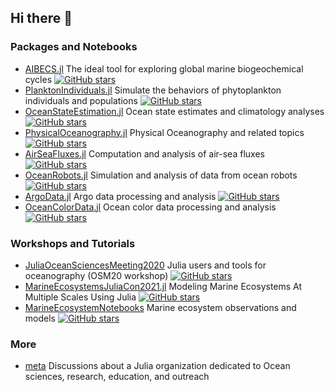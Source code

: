 ## Hi there 👋

### Packages and Notebooks

- [AIBECS.jl](https://github.com/JuliaOcean/AIBECS.jl) The ideal tool for exploring global marine biogeochemical cycles [![GitHub stars](https://badgen.net/github/stars/JuliaOcean/AIBECS.jl)](https://GitHub.com/JuliaOcean/AIBECS.jl/stargazers/)
- [PlanktonIndividuals.jl](https://github.com/JuliaOcean/PlanktonIndividuals.jl) Simulate the behaviors of phytoplankton individuals and populations [![GitHub stars](https://badgen.net/github/stars/JuliaOcean/PlanktonIndividuals.jl)](https://GitHub.com/JuliaOcean/PlanktonIndividuals.jl/stargazers/)
- [OceanStateEstimation.jl](https://github.com/JuliaOcean/OceanStateEstimation.jl) Ocean state estimates and climatology analyses [![GitHub stars](https://badgen.net/github/stars/JuliaOcean/OceanStateEstimation.jl)](https://GitHub.com/JuliaOcean/OceanStateEstimation.jl/stargazers/)
- [PhysicalOceanography.jl](https://github.com/JuliaOcean/PhysicalOceanography.jl) Physical Oceanography and related topics[![GitHub stars](https://badgen.net/github/stars/JuliaOcean/PhysicalOceanography.jl)](https://GitHub.com/JuliaOcean/PhysicalOceanography.jl/stargazers/)
- [AirSeaFluxes.jl](https://github.com/JuliaOcean/AirSeaFluxes.jl) Computation and analysis of air-sea fluxes [![GitHub stars](https://badgen.net/github/stars/JuliaOcean/AirSeaFluxes.jl)](https://GitHub.com/JuliaOcean/AirSeaFluxes.jl/stargazers/)
- [OceanRobots.jl](https://github.com/JuliaOcean/OceanRobots.jl) Simulation and analysis of data from ocean robots [![GitHub stars](https://badgen.net/github/stars/JuliaOcean/OceanRobots.jl)](https://GitHub.com/JuliaOcean/OceanRobots.jl/stargazers/)
- [ArgoData.jl](https://github.com/JuliaOcean/ArgoData.jl) Argo data processing and analysis [![GitHub stars](https://badgen.net/github/stars/euroargodev/ArgoData.jl)](https://GitHub.com/euroargodev/ArgoData.jl/stargazers/)
- [OceanColorData.jl](https://github.com/JuliaOcean/OceanColorData.jl) Ocean color data processing and analysis [![GitHub stars](https://badgen.net/github/stars/JuliaOcean/OceanColorData.jl)](https://GitHub.com/JuliaOcean/OceanColorData.jl/stargazers/)

### Workshops and Tutorials

- [JuliaOceanSciencesMeeting2020](https://github.com/JuliaOcean/JuliaOceanSciencesMeeting2020) Julia users and tools for oceanography (OSM20 workshop) [![GitHub stars](https://badgen.net/github/stars/JuliaOcean/JuliaOceanSciencesMeeting2020)](https://GitHub.com/JuliaOcean/JuliaOceanSciencesMeeting2020/stargazers/)
- [MarineEcosystemsJuliaCon2021.jl](https://github.com/JuliaOcean/MarineEcosystemsJuliaCon2021.jl) Modeling Marine Ecosystems At Multiple Scales Using Julia [![GitHub stars](https://badgen.net/github/stars/JuliaOcean/MarineEcosystemsJuliaCon2021.jl)](https://GitHub.com/JuliaOcean/MarineEcosystemsJuliaCon2021.jl/stargazers/)
- [MarineEcosystemNotebooks](https://github.com/JuliaOcean/MarineEcosystemNotebooks) Marine ecosystem observations and models [![GitHub stars](https://badgen.net/github/stars/JuliaOcean/MarineEcosystemNotebooks)](https://GitHub.com/JuliaOcean/MarineEcosystemNotebooks/stargazers/)

### More

- [meta](https://github.com/JuliaOcean/meta) Discussions about a Julia organization dedicated to Ocean sciences, research, education, and outreach

<!--

**Here are some ideas to get you started:**

🙋‍♀️ A short introduction - what is your organization all about?
🌈 Contribution guidelines - how can the community get involved?
👩‍💻 Useful resources - where can the community find your docs? Is there anything else the community should know?
🍿 Fun facts - what does your team eat for breakfast?
🧙 Remember, you can do mighty things with the power of [Markdown](https://docs.github.com/github/writing-on-github/getting-started-with-writing-and-formatting-on-github/basic-writing-and-formatting-syntax)
-->
